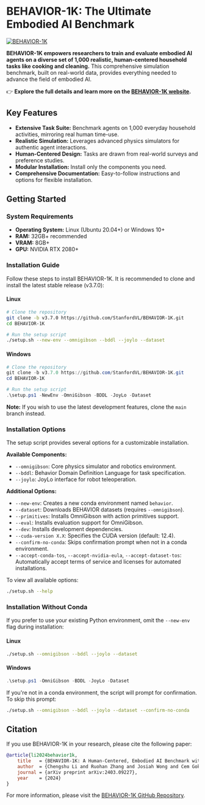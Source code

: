 # BEHAVIOR-1K: The Ultimate Embodied AI Benchmark

[![BEHAVIOR-1K](./docs/assets/readme_splash_logo.png)](https://github.com/StanfordVL/BEHAVIOR-1K)

**BEHAVIOR-1K empowers researchers to train and evaluate embodied AI agents on a diverse set of 1,000 realistic, human-centered household tasks like cooking and cleaning.** This comprehensive simulation benchmark, built on real-world data, provides everything needed to advance the field of embodied AI.

👉 **Explore the full details and learn more on the [BEHAVIOR-1K website](https://behavior.stanford.edu/).**

## Key Features

*   **Extensive Task Suite:** Benchmark agents on 1,000 everyday household activities, mirroring real human time-use.
*   **Realistic Simulation:** Leverages advanced physics simulators for authentic agent interactions.
*   **Human-Centered Design:** Tasks are drawn from real-world surveys and preference studies.
*   **Modular Installation:** Install only the components you need.
*   **Comprehensive Documentation:**  Easy-to-follow instructions and options for flexible installation.

## Getting Started

### System Requirements

*   **Operating System:** Linux (Ubuntu 20.04+) or Windows 10+
*   **RAM:** 32GB+ recommended
*   **VRAM:** 8GB+
*   **GPU:** NVIDIA RTX 2080+

### Installation Guide

Follow these steps to install BEHAVIOR-1K. It is recommended to clone and install the latest stable release (v3.7.0):

#### Linux

```bash
# Clone the repository
git clone -b v3.7.0 https://github.com/StanfordVL/BEHAVIOR-1K.git
cd BEHAVIOR-1K

# Run the setup script
./setup.sh --new-env --omnigibson --bddl --joylo --dataset
```

#### Windows

```powershell
# Clone the repository
git clone -b v3.7.0 https://github.com/StanfordVL/BEHAVIOR-1K.git
cd BEHAVIOR-1K

# Run the setup script
.\setup.ps1 -NewEnv -OmniGibson -BDDL -JoyLo -Dataset
```

**Note:** If you wish to use the latest development features, clone the `main` branch instead.

### Installation Options

The setup script provides several options for a customizable installation.

**Available Components:**

*   `--omnigibson`: Core physics simulator and robotics environment.
*   `--bddl`: Behavior Domain Definition Language for task specification.
*   `--joylo`: JoyLo interface for robot teleoperation.

**Additional Options:**

*   `--new-env`: Creates a new conda environment named `behavior`.
*   `--dataset`: Downloads BEHAVIOR datasets (requires `--omnigibson`).
*   `--primitives`: Installs OmniGibson with action primitives support.
*   `--eval`: Installs evaluation support for OmniGibson.
*   `--dev`: Installs development dependencies.
*   `--cuda-version X.X`: Specifies the CUDA version (default: 12.4).
*   `--confirm-no-conda`: Skips confirmation prompt when not in a conda environment.
*   `--accept-conda-tos`, `--accept-nvidia-eula`, `--accept-dataset-tos`: Automatically accept terms of service and licenses for automated installations.

To view all available options:

```bash
./setup.sh --help
```

### Installation Without Conda

If you prefer to use your existing Python environment, omit the `--new-env` flag during installation:

#### Linux

```bash
./setup.sh --omnigibson --bddl --joylo --dataset
```

#### Windows

```powershell
.\setup.ps1 -OmniGibson -BDDL -JoyLo -Dataset
```

If you're not in a conda environment, the script will prompt for confirmation. To skip this prompt:

```bash
./setup.sh --omnigibson --bddl --joylo --dataset --confirm-no-conda
```

## Citation

If you use BEHAVIOR-1K in your research, please cite the following paper:

```bibtex
@article{li2024behavior1k,
    title   = {BEHAVIOR-1K: A Human-Centered, Embodied AI Benchmark with 1,000 Everyday Activities and Realistic Simulation},
    author  = {Chengshu Li and Ruohan Zhang and Josiah Wong and Cem Gokmen and Sanjana Srivastava and Roberto Martín-Martín and Chen Wang and Gabrael Levine and Wensi Ai and Benjamin Martinez and Hang Yin and Michael Lingelbach and Minjune Hwang and Ayano Hiranaka and Sujay Garlanka and Arman Aydin and Sharon Lee and Jiankai Sun and Mona Anvari and Manasi Sharma and Dhruva Bansal and Samuel Hunter and Kyu-Young Kim and Alan Lou and Caleb R Matthews and Ivan Villa-Renteria and Jerry Huayang Tang and Claire Tang and Fei Xia and Yunzhu Li and Silvio Savarese and Hyowon Gweon and C. Karen Liu and Jiajun Wu and Li Fei-Fei},
    journal = {arXiv preprint arXiv:2403.09227},
    year    = {2024}
}
```

For more information, please visit the [BEHAVIOR-1K GitHub Repository](https://github.com/StanfordVL/BEHAVIOR-1K).